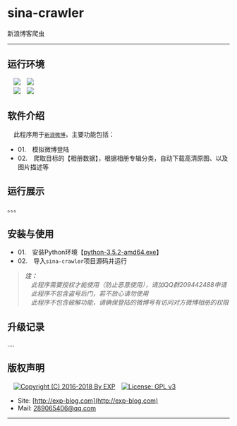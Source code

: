# sina-crawler
新浪博客爬虫


------


## 运行环境

　![](https://img.shields.io/badge/Platform-Windows%20x64-brightgreen.svg)　![](https://img.shields.io/badge/Platform-Linux%20x64-brightgreen.svg)
<br/>　![](https://img.shields.io/badge/IDE-Pycharm%204.0.4-brightgreen.svg)　![](https://img.shields.io/badge/Python-3.5-brightgreen.svg)


## 软件介绍

　此程序用于[`新浪微博`]()，主要功能包括：
- 01.　模拟微博登陆
- 02.　爬取目标的【相册数据】，根据相册专辑分类，自动下载高清原图、以及图片描述等


      
## 运行展示

。。。

## 安装与使用

- 01.　安装Python环境【[python-3.5.2-amd64.exe](https://lyy289065406.github.io/environment/environment/python/windows/x64/python-3.5.2-amd64.exe)】
- 02.　导入`sina-crawler`项目源码并运行


> ***注：***
<br/>　*此程序需要授权才能使用（防止恶意使用），请加QQ群209442488申请*
<br/>　*此程序不包含盗号后门，若不放心请勿使用*
<br/>　*此程序不包含破解功能，请确保登陆的微博号有访问对方微博相册的权限*



## 升级记录

....


## 版权声明

　[![Copyright (C) 2016-2018 By EXP](https://img.shields.io/badge/Copyright%20(C)-2006~2018%20By%20EXP-blue.svg)](http://exp-blog.com)　[![License: GPL v3](https://img.shields.io/badge/License-GPL%20v3-blue.svg)](https://www.gnu.org/licenses/gpl-3.0)
  

- Site: [http://exp-blog.com](http://exp-blog.com) 
- Mail: <a href="mailto:289065406@qq.com?subject=[EXP's Github]%20Your%20Question%20（请写下您的疑问）&amp;body=What%20can%20I%20help%20you?%20（需要我提供什么帮助吗？）">289065406@qq.com</a>


------


